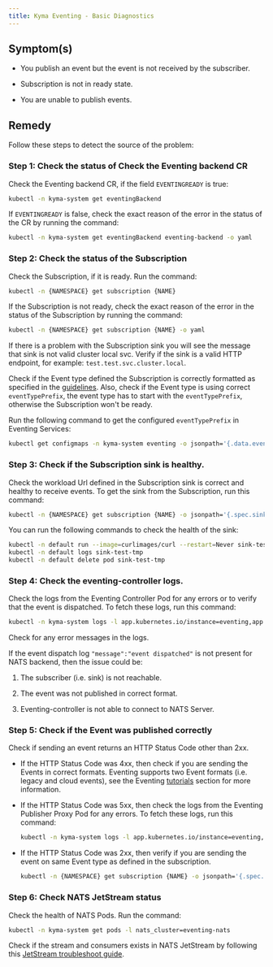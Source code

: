 ```yaml
---
title: Kyma Eventing - Basic Diagnostics
---
```


## Symptom(s)

- You publish an event but the event is not received by the subscriber.

- Subscription is not in ready state.

- You are unable to publish events.

## Remedy

Follow these steps to detect the source of the problem:

### Step 1: Check the status of Check the Eventing backend CR

Check the Eventing backend CR, if the field `EVENTINGREADY` is true:
   
```bash
kubectl -n kyma-system get eventingBackend
```
If `EVENTINGREADY` is false, check the exact reason of the error in the status of the CR by running the command:

```bash
kubectl -n kyma-system get eventingBackend eventing-backend -o yaml
```

### Step 2: Check the status of the Subscription

Check the Subscription, if it is ready. Run the command:

```bash
kubectl -n {NAMESPACE} get subscription {NAME}
```
If the Subscription is not ready, check the exact reason of the error in the status of the Subscription by running the command:

```bash
kubectl -n {NAMESPACE} get subscription {NAME} -o yaml
```

If there is a problem with the Subscription sink you will see the message that sink is not valid cluster local svc. 
Verify if the sink is a valid HTTP endpoint, for example: `test.test.svc.cluster.local`.

Check if the Event type defined the Subscription is correctly formatted as specified in the [guidelines](../../05-technical-reference/evnt-01-event-names.md).
Also, check if the Event type is using correct `eventTypePrefix`, the event type has to start with the `eventTypePrefix`, otherwise the Subscription won't be ready.

Run the following command to get the configured `eventTypePrefix` in Eventing Services:
```bash
kubectl get configmaps -n kyma-system eventing -o jsonpath='{.data.eventTypePrefix}'
```

### Step 3: Check if the Subscription sink is healthy.

Check the workload Url defined in the Subscription sink is correct and healthy to receive events.
To get the sink from the Subscription, run this command:

```bash
kubectl -n {NAMESPACE} get subscription {NAME} -o jsonpath='{.spec.sink}'
```

You can run the following commands to check the health of the sink:

```bash
kubectl -n default run --image=curlimages/curl --restart=Never sink-test-tmp -- curl --head {SINK_URL}
kubectl -n default logs sink-test-tmp 
kubectl -n default delete pod sink-test-tmp
```

### Step 4: Check the eventing-controller logs.

Check the logs from the Eventing Controller Pod for any errors or to verify that the event is dispatched.
To fetch these logs, run this command:

```bash
kubectl -n kyma-system logs -l app.kubernetes.io/instance=eventing,app.kubernetes.io/name=controller
```

Check for any error messages in the logs. 

If the event dispatch log `"message":"event dispatched"` is not present for NATS backend, then the issue could be:

1. The subscriber (i.e. sink) is not reachable.

2. The event was not published in correct format.

3. Eventing-controller is not able to connect to NATS Server.

### Step 5: Check if the Event was published correctly

Check if sending an event returns an HTTP Status Code other than 2xx. 

- If the HTTP Status Code was 4xx, then check if you are sending the Events in correct formats. Eventing supports two Event formats (i.e. legacy and cloud events), see the Eventing [tutorials](../../03-tutorials/00-eventing) section for more information.

- If the HTTP Status Code was 5xx, then check the logs from the Eventing Publisher Proxy Pod for any errors. To fetch these logs, run this command:
    ```bash
    kubectl -n kyma-system logs -l app.kubernetes.io/instance=eventing,app.kubernetes.io/name=eventing-publisher-proxy
    ```
  
- If the HTTP Status Code was 2xx, then verify if you are sending the event on same Event type as defined in the subscription.
  ```bash
  kubectl -n {NAMESPACE} get subscription {NAME} -o jsonpath='{.spec.filter.filters}' | jq
  ```

### Step 6: Check NATS JetStream status

Check the health of NATS Pods. Run the command:

```bash
kubectl -n kyma-system get pods -l nats_cluster=eventing-nats
```

Check if the stream and consumers exists in NATS JetStream by following this [JetStream troubleshoot guide](./evnt-02-jetstream-troubleshooting.md).








